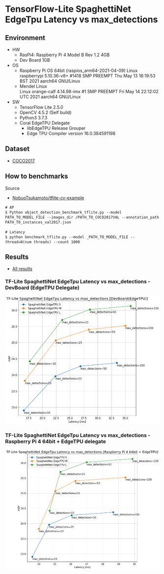 # TensorFlow-Lite SpaghettiNet EdgeTpu Latency vs max_detections

## Environment

- HW
  - RasPi4: Raspberry Pi 4 Model B Rev 1.2 4GB
  - Dev Board 1GB
- OS
  - Raspberry Pi OS 64bit (raspios_arm64-2021-04-09)
    Linux raspberrypi 5.10.36-v8+ #1418 SMP PREEMPT Thu May 13 18:19:53 BST 2021 aarch64 GNU/Linux
  - Mendel Linux  
    Linux orange-calf 4.14.98-imx #1 SMP PREEMPT Fri May 14 22:12:02 UTC 2021 aarch64 GNU/Linux
- SW
  - TensorFlow Lite 2.5.0
  - OpenCV 4.5.2 (Self build)
  - Python3 3.7.3
  - Coral EdgeTPU Delegate
    - libEdgeTPU Release Grouper
    - Edge TPU Compiler version 16.0.384591198

## Dataset
- [COCO2017](https://cocodataset.org/#home)

## How to benchmarks
Source
- [NobuoTsukamoto/tflite-cv-example](https://github.com/NobuoTsukamoto/tflite-cv-example/)

```
# AP
$ Python object_detection_benchmark_tflite.py --model PATH_TO_MODEL_FILE --images_dir /PATH_TO_COCO2017VAL --annotation_path PATH_TO_instances_val2017.json

# Latancy
$ python benchmark_tflite.py --model _PATH_TO_MODEL_FILE --thread=N(num threads) --count 1000
```

## Results
- [All results](./results)


### TF-Lite SpaghettiNet EdgeTpu Latency vs max_detections - DevBoard (EdgeTPU Delegate)

![TF-Lite SpaghettiNet EdgeTpu Latency vs max_detections - DevBoard](./result/latency_vs_map_devboard.png)

### TF-Lite SpaghettiNet EdgeTpu Latency vs max_detections - Raspberry Pi 4 64bit + EdgeTPU delegate

![TF-Lite SpaghettiNet EdgeTpu Latency vs max_detections Raspberry Pi 4 64bit + EdgeTPU](./result/latency_vs_map_raspi4_edgetpu.png)